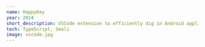 ```yaml
---
name: HappyKey
year: 2024
short_description: VSCode extension to efficiently dig in Android applications
tech: TypeScript, Smali
image: vscode.jpg
---
```

